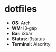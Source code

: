 # dotfiles

- **OS:** Arch
- **WM:** i3-gap
- **Bar:** i3bar
- **Status:** i3status
- **Terminal:** Alacritty
